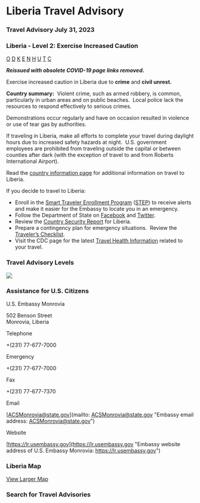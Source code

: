 # Liberia Travel Advisory

### Travel Advisory July 31, 2023

### Liberia - Level 2: Exercise Increased Caution

[O](javascript:void(0); "Tool Tip: Other")
[D](javascript:void(0); "Tool Tip: Wrongful Detention")
[K](javascript:void(0); "Tool Tip: Kidnap and Hostage")
[E](javascript:void(0); "Tool Tip: Event")
[N](javascript:void(0); "Tool Tip: Disaster")
[H](javascript:void(0); "Tool Tip: Health")
[U](javascript:void(0); "Tool Tip: Civil Unrest")
[T](javascript:void(0); "Tool Tip: Terrorism")
[C](javascript:void(0); "Tool Tip: Crimes")

***Reissued with obsolete COVID-19 page links removed.***

Exercise increased caution in Liberia due to **crime** and **civil unrest.**

**Country summary:**  Violent crime, such as armed robbery, is common, particularly in urban areas and on public beaches.  Local police lack the resources to respond effectively to serious crimes.

Demonstrations occur regularly and have on occasion resulted in violence or use of tear gas by authorities.

If traveling in Liberia, make all efforts to complete your travel during daylight hours due to increased safety hazards at night.  U.S. government employees are prohibited from traveling outside the capital or between counties after dark (with the exception of travel to and from Roberts International Airport).

Read the [country information page](https://travel.state.gov/content/passports/en/country/liberia.html) for additional information on travel to Liberia.

If you decide to travel to Liberia:

* Enroll in the [Smart Traveler Enrollment Program](https://step.state.gov/step/) ([STEP](https://step.state.gov/step/)) to receive alerts and make it easier for the Embassy to locate you in an emergency.
* Follow the Department of State on [Facebook](http://www.facebook.com/travelgov) and [Twitter](http://www.twitter.com/travelgov).
* Review the [Country Security Report](https://www.osac.gov/Content/Browse/Report?subContentTypes=Country%20Security%20Report) for Liberia.
* Prepare a contingency plan for emergency situations.  Review the [Traveler’s Checklist](https://travel.state.gov/content/passports/en/go/checklist.html).
* Visit the CDC page for the latest [Travel Health Information](https://wwwnc.cdc.gov/travel/destinations/list) related to your travel.

### Travel Advisory Levels

[![](/content/dam/NEWTravelAssets/images/travel-levelv2.svg)](/content/travel/en/international-travel/before-you-go/about-our-new-products.html "Travel Advisory Levels")

### Assistance for U.S. Citizens

U.S. Embassy Monrovia

502 Benson Street  
Monrovia, Liberia

Telephone

+(231) 77-677-7000

Emergency

+(231) 77-677-7000

Fax

+(231) 77-677-7370

Email

[ACSMonrovia@state.gov](mailto: ACSMonrovia@state.gov "Embassy email address: ACSMonrovia@state.gov")

Website

[https://lr.usembassy.gov](https://lr.usembassy.gov "Embassy website address of U.S. Embassy Monrovia: https://lr.usembassy.gov")

### Liberia Map

[View Larger Map](https://travelmaps.state.gov/TSGMap/?extent=-14.872581988,3.305291365,-4.23403738,8.852414588 "Map of Liberia")



### Search for Travel Advisories